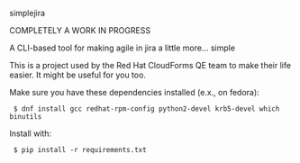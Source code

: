 simplejira

COMPLETELY A WORK IN PROGRESS

A CLI-based tool for making agile in jira a little more... simple

This is a project used by the Red Hat CloudForms QE team to make their life easier. It might be useful for you too.

Make sure you have these dependencies installed (e.x., on fedora):

` $ dnf install gcc redhat-rpm-config python2-devel krb5-devel which binutils`

Install with:

` $ pip install -r requirements.txt`
